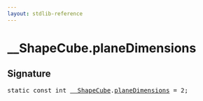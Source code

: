 ```yaml
---
layout: stdlib-reference
---
```


# __ShapeCube.planeDimensions

## Signature
<pre>
<span class='code_keyword'>static</span> <span class='code_keyword'>const</span> <span class="code_keyword">int</span> <a href="/stdlib-reference/types/shapecube-0127/index" class="code_type">__ShapeCube</a>.<a href="/stdlib-reference/types/shapecube-0127/planedimensions-5" class="code_var">planeDimensions</a> = 2;
</pre>

